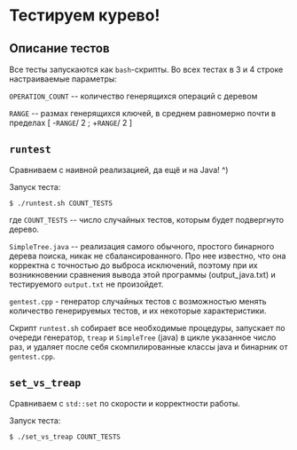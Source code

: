 # Тестируем курево!

## Описание тестов

Все тесты запускаются как ```bash```-скрипты.  Во всех тестах в 3 и 4 строке настраиваемые параметры:

```OPERATION_COUNT``` -- количество генерящихся операций с деревом

```RANGE``` -- размах генерящихся ключей, в среднем равномерно почти в пределах [ -```RANGE```/ 2 ; +```RANGE```/ 2 ]

## ```runtest```

Сравниваем с наивной реализацией, да ещё и на Java! ^)

Запуск теста:

```$ ./runtest.sh COUNT_TESTS```

где ```COUNT_TESTS``` -- число случайных тестов, которым будет подвергнуто дерево.

```SimpleTree.java``` -- реализация самого обычного, простого бинарного дерева поиска, никак не сбалансированного. Про нее известно, что она корректна с точностью до выброса исключений, поэтому при их возникновении сравнения вывода этой программы (output_java.txt) и тестируемого ```output.txt``` не произойдет.

```gentest.cpp``` - генератор случайных тестов с возможностью менять количество генерируемых тестов, и их некоторые характеристики.

Скрипт ```runtest.sh``` собирает все необходимые процедуры, запускает по очереди генератор, ```treap``` и ```SimpleTree``` (java) в цикле указанное число раз, и удаляет после себя скомпилированные классы java и бинарник от ```gentest.cpp```.


## ```set_vs_treap```

Сравниваем с ```std::set``` по скорости и корректности работы.

Запуск теста:

``` $ ./set_vs_treap COUNT_TESTS ```

